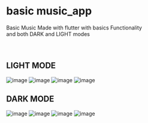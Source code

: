 # basic music_app  
Basic Music Made with flutter with basics Functionality <br>
and both DARK and LIGHT modes 
<br > <br> <br>

## LIGHT MODE 
![image](https://github.com/YazidRB/fyazid_music_app/assets/75635578/8b5ff863-c9c1-4611-a910-3b811c85f705)
![image](https://github.com/YazidRB/fyazid_music_app/assets/75635578/784c0bbb-3531-450e-840c-e5e9587aebdf)
![image](https://github.com/YazidRB/fyazid_music_app/assets/75635578/4d68031d-8590-4ce0-8ec7-80a288b5252c)
![image](https://github.com/YazidRB/fyazid_music_app/assets/75635578/11ea5cfe-2b03-44f5-b6db-509ecfef4942)

## DARK MODE 
![image](https://github.com/YazidRB/fyazid_music_app/assets/75635578/42a38d59-df70-46ed-a50d-b7d1861e845e)
![image](https://github.com/YazidRB/fyazid_music_app/assets/75635578/709a2639-2e3f-4ccd-bb59-b3a3d897cd1d)
![image](https://github.com/YazidRB/fyazid_music_app/assets/75635578/b2770b0f-2ce2-4680-808d-851dd37bae86)
![image](https://github.com/YazidRB/fyazid_music_app/assets/75635578/62a6034d-ad44-4f6d-83f4-069f470ce71c)

